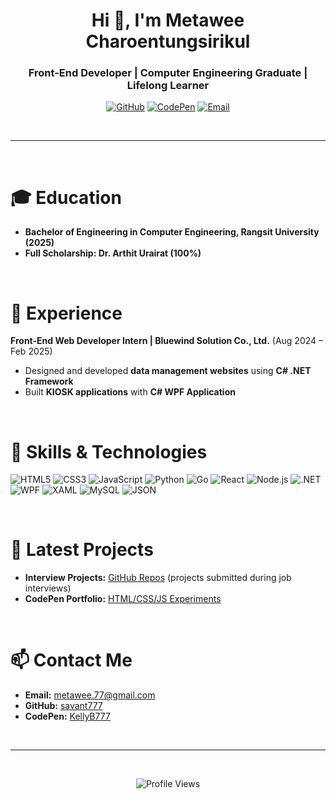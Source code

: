 <h1 align="center">Hi 👋, I'm Metawee Charoentungsirikul</h1>
<h3 align="center">Front-End Developer | Computer Engineering Graduate | Lifelong Learner</h3>

<p align="center">
  <a href="https://github.com/savant777"><img src="https://img.shields.io/badge/GitHub-savant777-black?style=for-the-badge&logo=github" alt="GitHub"></a>
  <a href="https://codepen.io/KellyB777"><img src="https://img.shields.io/badge/Codepen-KellyB777-black?style=for-the-badge&logo=codepen" alt="CodePen"></a>
  <a href="mailto:metawee.77@gmail.com"><img src="https://img.shields.io/badge/Email-metawee.77@gmail.com-red?style=for-the-badge&logo=gmail" alt="Email"></a>
</p>
<br>

---

<br>

# 🎓 Education
- **Bachelor of Engineering in Computer Engineering, Rangsit University (2025)**
- **Full Scholarship: Dr. Arthit Urairat (100%)**
<br>

# 💼 Experience
**Front-End Web Developer Intern | Bluewind Solution Co., Ltd.** (Aug 2024 – Feb 2025)
- Designed and developed **data management websites** using **C# .NET Framework**
- Built **KIOSK applications** with **C# WPF Application**
<br>

# 🌱 Skills & Technologies
<p align="left">
  <img src="https://img.shields.io/badge/HTML5-E34F26?style=for-the-badge&logo=html5&logoColor=white" alt="HTML5"/>
  <img src="https://img.shields.io/badge/CSS3-1572B6?style=for-the-badge&logo=css3&logoColor=white" alt="CSS3"/>
  <img src="https://img.shields.io/badge/JavaScript-F7DF1E?style=for-the-badge&logo=javascript&logoColor=black" alt="JavaScript"/>
  <img src="https://img.shields.io/badge/Python-3776AB?style=for-the-badge&logo=python&logoColor=white" alt="Python"/>
  <img src="https://img.shields.io/badge/Go-00ADD8?style=for-the-badge&logo=go&logoColor=white" alt="Go"/>
  <img src="https://img.shields.io/badge/React-20232A?style=for-the-badge&logo=react&logoColor=61DAFB" alt="React"/>
  <img src="https://img.shields.io/badge/Node.js-339933?style=for-the-badge&logo=node.js&logoColor=white" alt="Node.js"/>
  <img src="https://img.shields.io/badge/.NET-512BD4?style=for-the-badge&logo=.net&logoColor=white" alt=".NET"/>
  <img src="https://img.shields.io/badge/WPF-5C2D91?style=for-the-badge&logo=windows&logoColor=white" alt="WPF"/>
  <img src="https://img.shields.io/badge/XAML-68217A?style=for-the-badge&logo=windows&logoColor=white" alt="XAML"/>
  <img src="https://img.shields.io/badge/MySQL-4479A1?style=for-the-badge&logo=mysql&logoColor=white" alt="MySQL"/>
  <img src="https://img.shields.io/badge/JSON-000000?style=for-the-badge&logo=json&logoColor=white" alt="JSON"/>
</p>
<br>

# 🔭 Latest Projects
- **Interview Projects:** [GitHub Repos](https://github.com/savant777) (projects submitted during job interviews)
- **CodePen Portfolio:** [HTML/CSS/JS Experiments](https://codepen.io/KellyB777)
<br>

# 📫 Contact Me
- **Email:** metawee.77@gmail.com
- **GitHub:** [savant777](https://github.com/savant777)
- **CodePen:** [KellyB777](https://codepen.io/KellyB777)
<br>

---

<br>
<p align="center">
  <img src="https://komarev.com/ghpvc/?username=savant777&color=brightgreen" alt="Profile Views"/>
</p>
